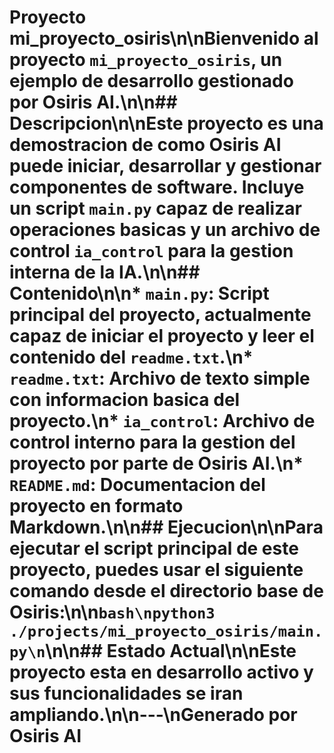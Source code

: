 # Proyecto mi_proyecto_osiris\n\nBienvenido al proyecto `mi_proyecto_osiris`, un ejemplo de desarrollo gestionado por Osiris AI.\n\n## Descripcion\n\nEste proyecto es una demostracion de como Osiris AI puede iniciar, desarrollar y gestionar componentes de software. Incluye un script `main.py` capaz de realizar operaciones basicas y un archivo de control `ia_control` para la gestion interna de la IA.\n\n## Contenido\n\n*   `main.py`: Script principal del proyecto, actualmente capaz de iniciar el proyecto y leer el contenido del `readme.txt`.\n*   `readme.txt`: Archivo de texto simple con informacion basica del proyecto.\n*   `ia_control`: Archivo de control interno para la gestion del proyecto por parte de Osiris AI.\n*   `README.md`: Documentacion del proyecto en formato Markdown.\n\n## Ejecucion\n\nPara ejecutar el script principal de este proyecto, puedes usar el siguiente comando desde el directorio base de Osiris:\n\n```bash\npython3 ./projects/mi_proyecto_osiris/main.py\n```\n\n## Estado Actual\n\nEste proyecto esta en desarrollo activo y sus funcionalidades se iran ampliando.\n\n---\nGenerado por Osiris AI
